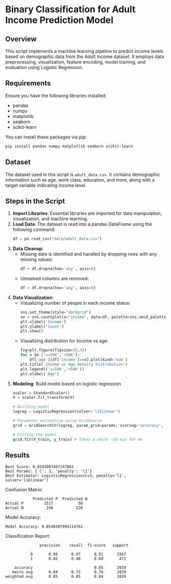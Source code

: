 # Binary Classification for Adult Income Prediction Model

## Overview
This script implements a machine learning pipeline to predict income levels based on demographic data from the Adult Income dataset. It employs data preprocessing, visualization, feature encoding, model training, and evaluation using Logistic Regression.

## Requirements
Ensure you have the following libraries installed:

- pandas
- numpy
- matplotlib
- seaborn
- scikit-learn

You can install these packages via pip:

```bash
pip install pandas numpy matplotlib seaborn scikit-learn
```

## Dataset
The dataset used in this script is `adult_data.csv`. It contains demographic information such as age, work class, education, and more, along with a target variable indicating income level.

## Steps in the Script

1. **Import Libraries**: Essential libraries are imported for data manipulation, visualization, and machine learning.
2. **Load Data**: The dataset is read into a pandas DataFrame using the following command:
    ```python
    df = pd.read_csv("data/adult_data.csv")
    ```
3. **Data Cleanup**:
    * Missing data is identified and handled by dropping rows with any missing values:
       ```python
       df = df.dropna(how='any', axis=0)
       ```
    * Unnamed columns are removed:
       ```python
       df = df.dropna(how='any', axis=0)
       ```
4. **Data Visualization**:
    * Visualizing number of people in each income status:
       ```python
       sns.set_theme(style="darkgrid")
       ax = sns.countplot(x="income", data=df, palette=sns.xkcd_palette(["azure", "light red"]))
       plt.xlabel('Income')
       plt.ylabel('Count')
       plt.show()
       ```
    * Visualizing distribution for income vs age:
       ```python
       fig=plt.figure(figsize=(8,4))
       for x in ['<=50K','>50K']:
           df['age'][df['income']==x].plot(kind='kde')
       plt.title('Income vs Age Density Distribution')
       plt.legend(('<=50K','>50K'))
       plt.xlabel('Age')
       ```
5. **Modeling**: Build model based on logistic regression
    ```python
    scaler = StandardScaler()
    X = scaler.fit_transform(X)
    
    # Building model
    logreg = LogisticRegression(solver='liblinear')

    # Parameter estimating using GridSearch
    grid = GridSearchCV(logreg, param_grid=params, scoring='accuracy', n_jobs =-1, cv=cv, verbose=1)

    # Fitting the model
    grid.fit(X_train, y_train) # Takes a while ~10 min for me
    ```
## Results

```
Best Score: 0.8543097407147862
Best Params: {'C': 3, 'penalty': 'l1'}
Best Estimator: LogisticRegression(C=3, penalty='l1', solver='liblinear')
```

Confusion Matrix:
```
            Predicted P  Predicted N
Actual P         1517           50
Actual N          246          226
```

Model Accuracy: 
```
Model Accuracy: 0.8548307994114762
```

Classification Report:
```
               precision    recall  f1-score   support

           0       0.86      0.97      0.91      1567
           1       0.82      0.48      0.60       472

    accuracy                           0.85      2039
   macro avg       0.84      0.72      0.76      2039
weighted avg       0.85      0.85      0.84      2039
```
